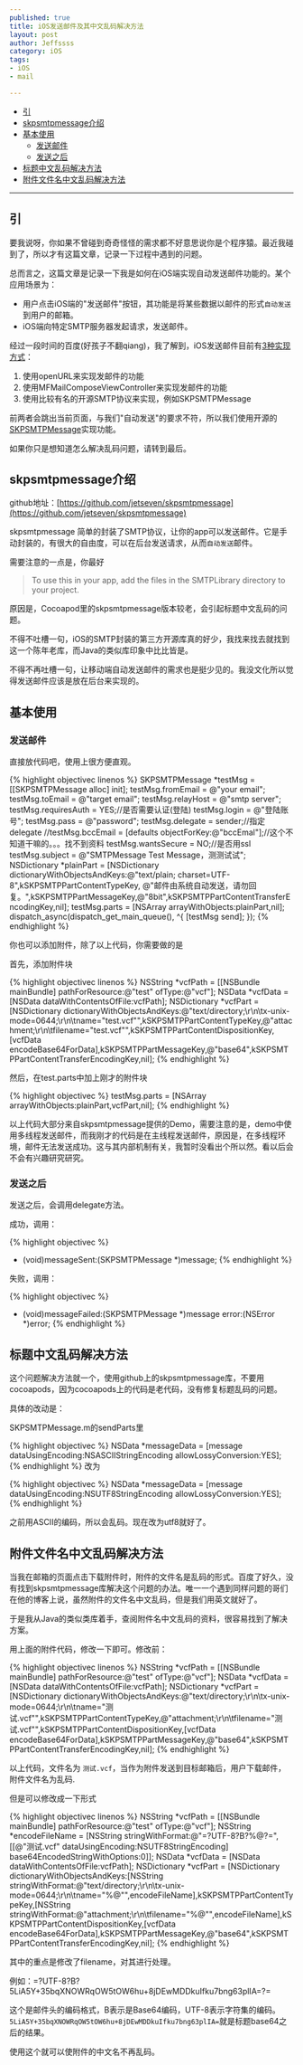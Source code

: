 ```yaml
---
published: true
title: iOS发送邮件及其中文乱码解决方法
layout: post
author: Jeffssss 
category: iOS
tags:
- iOS
- mail

---
```



* [引](#yin)
* [skpsmtpmessage介绍](#skpsmtpmessage)
* [基本使用](#jibenshiyong)
	* [发送邮件](#fasongyoujian)
	* [发送之后](#fasongzhihou)
* [标题中文乱码解决方法](#biaoti)
* [附件文件名中文乱码解决方法](#fujian)


---

<h2 id="yin">引</h2>

要我说呀，你如果不曾碰到奇奇怪怪的需求都不好意思说你是个程序猿。最近我碰到了，所以才有这篇文章，记录一下过程中遇到的问题。

总而言之，这篇文章是记录一下我是如何在iOS端实现自动发送邮件功能的。某个应用场景为：

* 用户点击iOS端的"发送邮件"按钮，其功能是将某些数据以邮件的形式`自动发送`到用户的邮箱。
* iOS端向特定SMTP服务器发起请求，发送邮件。

经过一段时间的百度(好孩子不翻qiang)，我了解到，iOS发送邮件目前有[3种实现方式](http://blog.csdn.net/zhibudefeng/article/details/12952203)：

1. 使用openURL来实现发邮件的功能
2. 使用MFMailComposeViewController来实现发邮件的功能
3. 使用比较有名的开源SMTP协议来实现，例如SKPSMTPMessage

前两者会跳出当前页面，与我们"自动发送"的要求不符，所以我们使用开源的[SKPSMTPMessage](https://github.com/jetseven/skpsmtpmessage)实现功能。

如果你只是想知道怎么解决乱码问题，请转到最后。

<h2 id="skpsmtpmessage">skpsmtpmessage介绍</h2>

github地址：[https://github.com/jetseven/skpsmtpmessage](https://github.com/jetseven/skpsmtpmessage)

skpsmtpmessage 简单的封装了SMTP协议，让你的app可以发送邮件。它是手动封装的，有很大的自由度，可以在后台发送请求，从而`自动发送`邮件。

需要注意的一点是，你最好
>To use this in your app, add the files in the SMTPLibrary directory to your project.

原因是，Cocoapod里的skpsmtpmessage版本较老，会引起标题中文乱码的问题。

不得不吐槽一句，iOS的SMTP封装的第三方开源库真的好少，我找来找去就找到这一个陈年老库，而Java的类似库印象中比比皆是。

不得不再吐槽一句，让移动端自动发送邮件的需求也是挺少见的。我没文化所以觉得发送邮件应该是放在后台来实现的。

<h2 id="jibenshiyong">基本使用</h2>

<h3 id="fasongyoujian">发送邮件</h3>

直接放代码吧，使用上很方便直观。

{% highlight objectivec linenos %}
SKPSMTPMessage *testMsg = [[SKPSMTPMessage alloc] init];
testMsg.fromEmail = @"your email";
testMsg.toEmail = @"target email";
testMsg.relayHost = @"smtp server";
testMsg.requiresAuth = YES;//是否需要认证(登陆)
testMsg.login = @"登陆账号";
testMsg.pass = @"password";
testMsg.delegate = sender;//指定delegate
//testMsg.bccEmail = [defaults objectForKey:@"bccEmal"];//这个不知道干嘛的。。。找不到资料
testMsg.wantsSecure = NO;//是否用ssl
testMsg.subject = @"SMTPMessage Test Message，测测试试";
NSDictionary *plainPart = [NSDictionary dictionaryWithObjectsAndKeys:@"text/plain; charset=UTF-8",kSKPSMTPPartContentTypeKey,
                          @"邮件由系统自动发送，请勿回复。",kSKPSMTPPartMessageKey,@"8bit",kSKPSMTPPartContentTransferEncodingKey,nil];
testMsg.parts = [NSArray arrayWithObjects:plainPart,nil]; 
dispatch_async(dispatch_get_main_queue(), ^{
   [testMsg send];
});
{% endhighlight %}

你也可以添加附件，除了以上代码，你需要做的是

首先，添加附件块

{% highlight objectivec linenos %}
NSString *vcfPath = [[NSBundle mainBundle] pathForResource:@"test" ofType:@"vcf"];
NSData *vcfData = [NSData dataWithContentsOfFile:vcfPath]; 
NSDictionary *vcfPart = [NSDictionary dictionaryWithObjectsAndKeys:@"text/directory;\r\n\tx-unix-mode=0644;\r\n\tname=\"test.vcf\"",kSKPSMTPPartContentTypeKey,@"attachment;\r\n\tfilename=\"test.vcf\"",kSKPSMTPPartContentDispositionKey,[vcfData encodeBase64ForData],kSKPSMTPPartMessageKey,@"base64",kSKPSMTPPartContentTransferEncodingKey,nil]; 
{% endhighlight %}

然后，在test.parts中加上刚才的附件块
	
{% highlight objectivec %}
testMsg.parts = [NSArray arrayWithObjects:plainPart,vcfPart,nil];
{% endhighlight %}
	
以上代码大部分来自skpsmtpmessage提供的Demo，需要注意的是，demo中使用多线程发送邮件，而我刚才的代码是在主线程发送邮件，原因是，在多线程环境，邮件无法发送成功。这与其内部机制有关，我暂时没看出个所以然。看以后会不会有兴趣研究研究。

<h3 id="fasongzhihou">发送之后</h3>

发送之后，会调用delegate方法。

成功，调用：

{% highlight objectivec  %}
- (void)messageSent:(SKPSMTPMessage *)message;
{% endhighlight %}

失败，调用：

{% highlight objectivec %}
- (void)messageFailed:(SKPSMTPMessage *)message error:(NSError *)error;
{% endhighlight %}


<h2 id="biaoti">标题中文乱码解决方法</h2>

这个问题解决方法就一个，使用github上的skpsmtpmessage库，不要用cocoapods，因为cocoapods上的代码是老代码，没有修复标题乱码的问题。

具体的改动是：

SKPSMTPMessage.m的sendParts里

{% highlight objectivec %}
NSData *messageData = [message dataUsingEncoding:NSASCIIStringEncoding allowLossyConversion:YES];
{% endhighlight %}
改为

{% highlight objectivec %}
NSData *messageData = [message dataUsingEncoding:NSUTF8StringEncoding allowLossyConversion:YES];
{% endhighlight %}

之前用ASCII的编码，所以会乱码。现在改为utf8就好了。

<h2 id="fujian">附件文件名中文乱码解决方法</h2>

当我在邮箱的页面点击下载附件时，附件的文件名是乱码的形式。百度了好久，没有找到skpsmtpmessage库解决这个问题的办法。唯一一个遇到同样问题的哥们在他的博客上说，虽然附件的文件名中文乱码，但是我们用英文就好了。

于是我从Java的类似类库着手，查阅附件名中文乱码的资料，很容易找到了解决方案。

用上面的附件代码，修改一下即可。修改前：


{% highlight objectivec linenos %}
NSString *vcfPath = [[NSBundle mainBundle] pathForResource:@"test" ofType:@"vcf"];
NSData *vcfData = [NSData dataWithContentsOfFile:vcfPath]; 
NSDictionary *vcfPart = [NSDictionary dictionaryWithObjectsAndKeys:@"text/directory;\r\n\tx-unix-mode=0644;\r\n\tname=\"测试.vcf\"",kSKPSMTPPartContentTypeKey,@"attachment;\r\n\tfilename=\"测试.vcf\"",kSKPSMTPPartContentDispositionKey,[vcfData encodeBase64ForData],kSKPSMTPPartMessageKey,@"base64",kSKPSMTPPartContentTransferEncodingKey,nil]; 
{% endhighlight %}

以上代码，文件名为 `测试.vcf`，当作为附件发送到目标邮箱后，用户下载邮件，附件文件名为乱码.

但是可以修改成一下形式

{% highlight objectivec linenos %}
NSString *vcfPath = [[NSBundle mainBundle] pathForResource:@"test" ofType:@"vcf"];
NSString *encodeFileName = [NSString stringWithFormat:@"=?UTF-8?B?%@?=",[[@"测试.vcf" dataUsingEncoding:NSUTF8StringEncoding] base64EncodedStringWithOptions:0]];
NSData *vcfData = [NSData dataWithContentsOfFile:vcfPath]; 
NSDictionary *vcfPart = [NSDictionary dictionaryWithObjectsAndKeys:[NSString stringWithFormat:@"text/directory;\r\n\tx-unix-mode=0644;\r\n\tname=\"%@\"",encodeFileName],kSKPSMTPPartContentTypeKey,[NSString stringWithFormat:@"attachment;\r\n\tfilename=\"%@\"",encodeFileName],kSKPSMTPPartContentDispositionKey,[vcfData encodeBase64ForData],kSKPSMTPPartMessageKey,@"base64",kSKPSMTPPartContentTransferEncodingKey,nil]; 
{% endhighlight %}

其中的重点是修改了filename，对其进行处理。

例如：=?UTF-8?B?5LiA5Y+35bqXNOWRqOW5tOW6hu+8jDEwMDDkuIfku7bng63plIA=?=

这个是邮件头的编码格式，B表示是Base64编码，UTF-8表示字符集的编码。`5LiA5Y+35bqXNOWRqOW5tOW6hu+8jDEwMDDkuIfku7bng63plIA=`就是标题base64之后的结果。

使用这个就可以使附件的中文名不再乱码。



